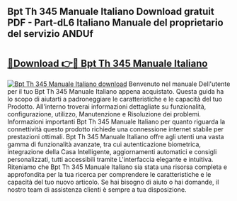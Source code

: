 ## Bpt Th 345 Manuale Italiano Download gratuit PDF - Part-dL6 Italiano Manuale del proprietario del servizio ANDUf

# <h2><a href="http://dfgjg7.blite.top/?on=Bpt+Th+345+Manuale+Italiano">🔗Download 👉🔴 Bpt Th 345 Manuale Italiano</a></h2>

[![Bpt Th 345 Manuale Italiano download](https://i.imgur.com/lujVjoI.png)](http://dfgjg7.blite.top/?on=Bpt+Th+345+Manuale+Italiano)
Benvenuto nel manuale Dell'utente per il tuo Bpt Th 345 Manuale Italiano appena acquistato. Questa guida ha lo scopo di aiutarti a padroneggiare le caratteristiche e le capacità del tuo Prodotto. All'interno troverai informazioni dettagliate su funzionalità, configurazione, utilizzo, Manutenzione e Risoluzione dei problemi. Informazioni importanti Bpt Th 345 Manuale Italiano per quanto riguarda la connettività questo prodotto richiede una connessione internet stabile per prestazioni ottimali. Bpt Th 345 Manuale Italiano offre agli utenti una vasta gamma di funzionalità avanzate, tra cui autenticazione biometrica, integrazione della Casa Intelligente, aggiornamenti automatici e consigli personalizzati, tutti accessibili tramite L'interfaccia elegante e intuitiva. Riteniamo che Bpt Th 345 Manuale Italiano sia stata una risorsa completa e approfondita per la tua ricerca per comprendere le caratteristiche e le capacità del tuo nuovo articolo. Se hai bisogno di aiuto o hai domande, il nostro team di assistenza clienti è sempre a tua disposizione.
